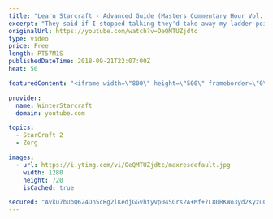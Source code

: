```yaml
---
title: "Learn Starcraft - Advanced Guide (Masters Commentary Hour Vol. 1)"
excerpt: "They said if I stopped talking they'd take away my ladder points. Next one I upload will have more terran/toss blame RNGesus."
originalUrl: https://youtube.com/watch?v=OeQMTUZjdtc
type: video
price: Free
length: PT57M1S
publishedDateTime: 2018-09-21T22:07:00Z
heat: 50

featuredContent: "<iframe width=\"800\" height=\"500\" frameborder=\"0\" src=\"https://www.youtube.com/embed/OeQMTUZjdtc\" allow=\"accelerometer; autoplay; encrypted-media; gyroscope; picture-in-picture\" allowfullscreen></iframe>"

provider:
  name: WinterStarcraft
  domain: youtube.com

topics:
  - StarCraft 2
  - Zerg

images:
  - url: https://i.ytimg.com/vi/OeQMTUZjdtc/maxresdefault.jpg
    width: 1280
    height: 720
    isCached: true

secured: "Avku7bUbQ624Dn5cRg2lKedjGGvhtyVp04SGrs2A+Mf+7L80RKWo3yd2KyzuCcUnTFPtKmLncwQzE4s12cl4/LaBNWAhoYiGHlXOu3FX750jCE4whd9P1aRCa/0JP8TuVvzJvaMCumLU0I0zMNbvw7k3O8LxnqSNVTUAak2vAvUixQVl8Ati4IJDgcnrXu9U0ahjBcjtLLqwU6PC1MW/Q622MpxXErvGryjdi2siFc86qtvk06TGsW7YUmLP2/7+2/Smbh/O9r/KP8GopzVFjA+ecBCOoYSCnDM24jdXXEXT9b3s3RXjBZovu7zjxlkOFMRAv8cedIM2KB9BuRCkfPCpSUB2R1NN9wZlYsak3/IzKJkbftMKgkwG1k+BQXyyjYUkOQPsagnO647tOpPNjiRk/3P7KlbS+yaNUO5+nWg=;aSD+hJGpTA/AHl0yQsZ1lA=="
---
```


